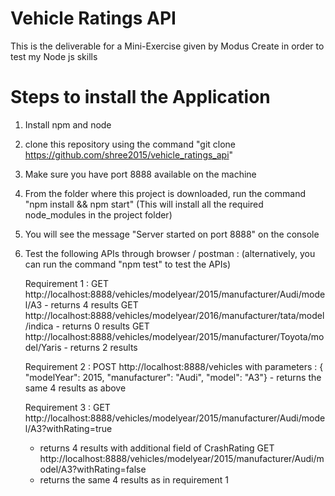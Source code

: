 # Vehicle Ratings API
This is the deliverable for a Mini-Exercise given by Modus Create in order to test my Node js skills

# Steps to install the Application 
1. Install npm and node 
2. clone this repository using the command "git clone https://github.com/shree2015/vehicle_ratings_api"
3. Make sure you have port 8888 available on the machine
3. From the folder where this project is downloaded, run the command "npm install && npm start" 
    (This will install all the required node_modules in the project folder)
4. You will see the message "Server started on port 8888" on the console
5. Test the following APIs through browser / postman : (alternatively, you can run the command "npm test" to test the APIs)

    Requirement 1 : 
    GET http://localhost:8888/vehicles/modelyear/2015/manufacturer/Audi/model/A3 - returns 4 results
    GET http://localhost:8888/vehicles/modelyear/2016/manufacturer/tata/model/indica - returns 0 results
    GET http://localhost:8888/vehicles/modelyear/2015/manufacturer/Toyota/model/Yaris - returns 2 results
    
    Requirement 2 : 
    POST http://localhost:8888/vehicles 
    with parameters : { "modelYear": 2015, "manufacturer": "Audi", "model": "A3"} - returns the same 4 results as above

    Requirement 3 : 
    GET  http://localhost:8888/vehicles/modelyear/2015/manufacturer/Audi/model/A3?withRating=true 
    - returns 4 results with additional field of CrashRating
    GET  http://localhost:8888/vehicles/modelyear/2015/manufacturer/Audi/model/A3?withRating=false 
    - returns the same 4 results as in requirement 1 



